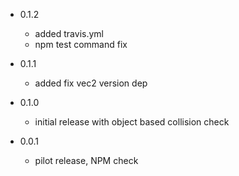 - 0.1.2
    - added travis.yml
    - npm test command fix

- 0.1.1
    - added fix vec2 version dep

- 0.1.0
    - initial release with object based collision check

- 0.0.1
    - pilot release, NPM check
